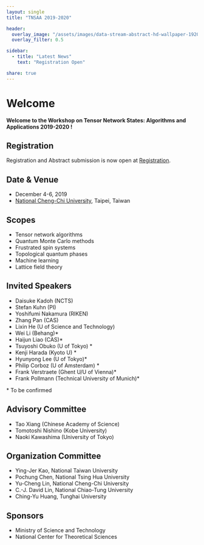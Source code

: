 ```yaml
---
layout: single
title: "TNSAA 2019-2020"

header:
  overlay_image: "/assets/images/data-stream-abstract-hd-wallpaper-1920x1080-2373.jpg"
  overlay_filter: 0.5

sidebar:
  - title: "Latest News"
    text: "Registration Open"

share: true
---
```


# Welcome

**Welcome to the Workshop on Tensor Network States: Algorithms and Applications 2019-2020 !**

## Registration

  Registration and Abstract submission is now open at [Registration](/registration/).

## Date & Venue
* December 4-6, 2019
* [National Cheng-Chi University](/venue/), Taipei, Taiwan


## Scopes

  * Tensor network algorithms
  * Quantum Monte Carlo methods
  * Frustrated spin systems
  * Topological quantum phases
  * Machine learning
  * Lattice field theory

## Invited Speakers

  *  Daisuke Kadoh (NCTS)
  *  Stefan Kuhn (PI)
  *  Yoshifumi Nakamura (RIKEN)
  *  Zhang Pan (CAS)
  *  Lixin He (U of Science and Technology)
  *  Wei Li (Behang)\*
  *  Haijun Liao (CAS)\*
  *  Tsuyoshi Obuko (U of Tokyo) \*
  *  Kenji Harada (Kyoto U) \*
  *  Hyunyong Lee (U of Tokyo)\*
  *  Philip Corboz (U of Amsterdam) \*
  *  Frank Verstraete (Ghent U/U of Vienna)\*
  *  Frank Pollmann (Technical University of Munich)\*
  

  \* To be confirmed

## Advisory Committee

  * Tao Xiang (Chinese Academy of Science)   
  * Tomotoshi Nishino (Kobe University)
  * Naoki Kawashima (University of Tokyo)


## Organization Committee

  * Ying-Jer Kao, National Taiwan University
  * Pochung Chen, National Tsing Hua University
  * Yu-Cheng Lin, National Cheng-Chi University
  * C.-J. David Lin, National Chiao-Tung University
  * Ching-Yu Huang, Tunghai University

## Sponsors

  * Ministry of Science and Technology
  * National Center for Theoretical Sciences
